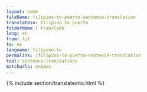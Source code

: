 ```yaml
---
layout: home
fileName: filipino-to-puerto-sentence-translation
translatein: filipino_to_puerto
folderName : translate
lang: en
from: fil
to: es
langname: filipino-to
permalink: /filipino-to-puerto-sentence-translation
tool: sentence-translations
matchurls: en&&es
---
```

{% include section/translateinto.html %}
